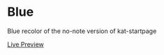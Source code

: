 Blue
=============

Blue recolor of the no-note version of kat-startpage

[Live Preview](http://bokagha.github.io/Startpages/blue/startpage.html)
